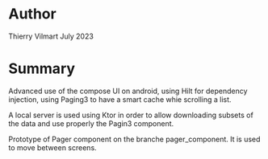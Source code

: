 # Author

Thierry Vilmart
July 2023

# Summary

Advanced use of the compose UI on android, using Hilt for dependency injection, using Paging3 to have a smart cache whie scrolling a list.

A local server is used using Ktor in order to allow downloading subsets of the data and use properly the Pagin3 component.

Prototype of Pager component on the branche pager_component. It is used to move between screens.



